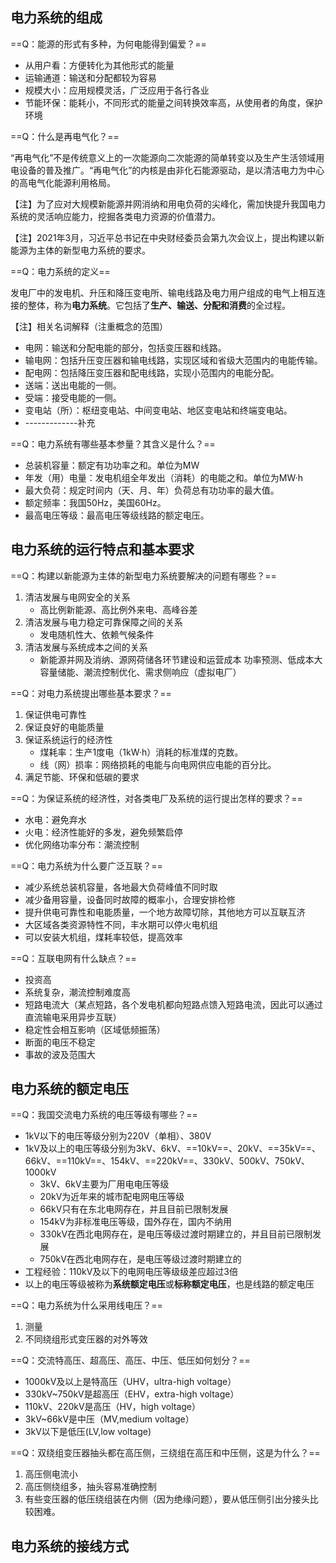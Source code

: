 ## 电力系统的组成
==Q：能源的形式有多种，为何电能得到偏爱？==

- 从用户看：方便转化为其他形式的能量
- 运输通道：输送和分配都较为容易
- 规模大小：应用规模灵活，广泛应用于各行各业
- 节能环保：能耗小，不同形式的能量之间转换效率高，从使用者的角度，保护环境

==Q：什么是再电气化？==

“再电气化”不是传统意义上的一次能源向二次能源的简单转变以及生产生活领域用电设备的普及推广。“再电气化”的内核是由非化石能源驱动，是以清洁电力为中心的高电气化能源利用格局。

【注】为了应对大规模新能源并网消纳和用电负荷的尖峰化，需加快提升我国电力系统的灵活响应能力，挖掘各类电力资源的价值潜力。

【注】2021年3月，习近平总书记在中央财经委员会第九次会议上，提出构建以新能源为主体的新型电力系统的要求。

==Q：电力系统的定义==

发电厂中的发电机、升压和降压变电所、输电线路及电力用户组成的电气上相互连接的整体，称为**电力系统**。它包括了**生产、输送、分配和消费**的全过程。

【注】相关名词解释（注重概念的范围）

- 电网：输送和分配电能的部分，包括变压器和线路。
- 输电网：包括升压变压器和输电线路，实现区域和省级大范围内的电能传输。
- 配电网：包括降压变压器和配电线路，实现小范围内的电能分配。
- 送端：送出电能的一侧。
- 受端：接受电能的一侧。
- 变电站（所）：枢纽变电站、中间变电站、地区变电站和终端变电站。
- -------------补充

==Q：电力系统有哪些基本参量？其含义是什么？==

- 总装机容量：额定有功功率之和。单位为MW
- 年发（用）电量：发电机组全年发出（消耗）的电能之和。单位为MW·h
- 最大负荷：规定时间内（天、月、年）负荷总有功功率的最大值。
- 额定频率：我国50Hz，美国60Hz。
- 最高电压等级：最高电压等级线路的额定电压。


## 电力系统的运行特点和基本要求
==Q：构建以新能源为主体的新型电力系统要解决的问题有哪些？==

1. 清洁发展与电网安全的关系
    - 高比例新能源、高比例外来电、高峰谷差
2. 清洁发展与电力稳定可靠保障之间的关系
    - 发电随机性大、依赖气候条件
3. 清洁发展与系统成本之间的关系
    - 新能源并网及消纳、源网荷储各环节建设和运营成本
功率预测、低成本大容量储能、潮流控制优化、需求侧响应（虚拟电厂）

==Q：对电力系统提出哪些基本要求？==

1. 保证供电可靠性
2. 保证良好的电能质量
3. 保证系统运行的经济性
    - 煤耗率：生产1度电（1kW·h）消耗的标准煤的克数。
    - 线（网）损率：网络损耗的电能与向电网供应电能的百分比。
4. 满足节能、环保和低碳的要求

==Q：为保证系统的经济性，对各类电厂及系统的运行提出怎样的要求？==

- 水电：避免弃水
- 火电：经济性能好的多发，避免频繁启停
- 优化网络功率分布：潮流控制

==Q：电力系统为什么要广泛互联？==

- 减少系统总装机容量，各地最大负荷峰值不同时取
- 减少备用容量，设备同时故障的概率小，合理安排检修
- 提升供电可靠性和电能质量，一个地方故障切除，其他地方可以互联互济
- 大区域各类资源特性不同，丰水期可以停火电机组
- 可以安装大机组，煤耗率较低，提高效率

==Q：互联电网有什么缺点？==

- 投资高
- 系统复杂，潮流控制难度高
- 短路电流大（某点短路，各个发电机都向短路点馈入短路电流，因此可以通过直流输电采用异步互联）
- 稳定性会相互影响（区域低频振荡）
- 断面的电压不稳定
- 事故的波及范围大

## 电力系统的额定电压
==Q：我国交流电力系统的电压等级有哪些？==

- 1kV以下的电压等级分别为220V（单相）、380V
- 1kV及以上的电压等级分别为3kV、6kV、==10kV==、20kV、==35kV==、66kV、==110kV==、154kV、==220kV==、330kV、500kV、750kV、1000kV
    - 3kV、6kV主要为厂用电电压等级
    - 20kV为近年来的城市配电网电压等级
    - 66kV只有在东北电网存在，并且目前已限制发展
    - 154kV为非标准电压等级，国外存在，国内不纳用
    - 330kV在西北电网存在，是电压等级过渡时期建立的，并且目前已限制发展
    - 750kV在西北电网存在，是电压等级过渡时期建立的
- 工程经验：110kV及以下的电网电压等级级差应超过3倍
- 以上的电压等级被称为**系统额定电压**或**标称额定电压**，也是线路的额定电压

==Q：电力系统为什么采用线电压？==

1. 测量
2. 不同绕组形式变压器的对外等效

==Q：交流特高压、超高压、高压、中压、低压如何划分？==

- 1000kV及以上是特高压（UHV，ultra-high voltage）
- 330kV~750kV是超高压（EHV，extra-high voltage）
- 110kV、220kV是高压（HV，high voltage）
- 3kV~66kV是中压（MV,medium voltage）
- 3kV以下是低压(LV,low voltage)

==Q：双绕组变压器抽头都在高压侧，三绕组在高压和中压侧，这是为什么？==

1. 高压侧电流小
2. 高压侧绕组多，抽头容易准确控制
3. 有些变压器的低压绕组装在内侧（因为绝缘问题），要从低压侧引出分接头比较困难。

## 电力系统的接线方式

